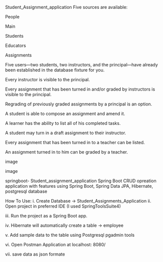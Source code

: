 Student_Assignment_application
Five sources are available:

People

Main

Students

Educators

Assignments

Five users—two students, two instructors, and the principal—have already been established in the database fixture for you.

Every instructor is visible to the principal.

Every assignment that has been turned in and/or graded by instructors is visible to the principal.

Regrading of previously graded assignments by a principal is an option.

A student is able to compose an assignment and amend it.

A learner has the ability to list all of his completed tasks.

A student may turn in a draft assignment to their instructor.

Every assignment that has been turned in to a teacher can be listed.

An assignment turned in to him can be graded by a teacher.

image

image

springboot- Student_assignment_application
Spring Boot CRUD opreation application with features using Spring Boot, Spring Data JPA, Hibernate, postgresql database

How To Use: i. Create Database -> Student_Assignments_Application ii. Open project in preferred IDE (I used SpringToolsSuite4)

iii. Run the project as a Spring Boot app.

iv. Hibernate will automatically create a table -> employee

v. Add sample data to the table using Postgresql pgadmin tools

vi. Open Postman Application at localhost: 8080/

vii. save data as json formate
